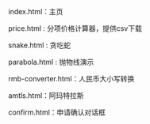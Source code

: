index.html：主页

price.html : 分项价格计算器，提供csv下载

snake.html : 贪吃蛇

parabola.html : 抛物线演示

rmb-converter.html：人民币大小写转换

amtls.html：阿玛特拉斯

confirm.html：申请确认对话框
